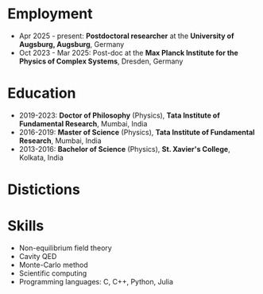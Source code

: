 # Employment
- Apr 2025 - present: **Postdoctoral researcher** at the __University of Augsburg, Augsburg__, Germany 
- Oct 2023 - Mar 2025: Post-doc at the __Max Planck Institute for the Physics of Complex Systems__, Dresden, Germany

# Education
- 2019-2023: **Doctor of Philosophy** (Physics), __Tata Institute of Fundamental Research__, Mumbai, India
- 2016-2019: **Master of Science** (Physics), __Tata Institute of Fundamental Research__, Mumbai, India
- 2013-2016: **Bachelor of Science** (Physics), __St. Xavier's College__, Kolkata, India

# Distictions

# Skills
- Non-equilibrium field theory
- Cavity QED
- Monte-Carlo method
- Scientific computing
- Programming languages: C, C++, Python, Julia
